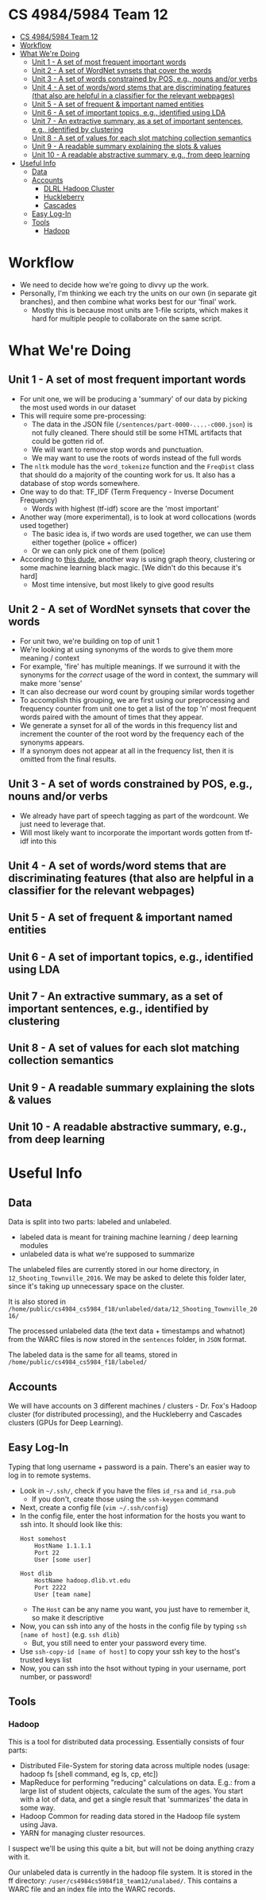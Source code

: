 # CS 4984/5984 Team 12 

- [CS 4984/5984 Team 12](#cs-49845984-team-12)
- [Workflow](#workflow)
- [What We're Doing](#what-were-doing)
  - [Unit 1 - A set of most frequent important words](#unit-1---a-set-of-most-frequent-important-words)
  - [Unit 2 - A set of WordNet synsets that cover the words](#unit-2---a-set-of-wordnet-synsets-that-cover-the-words)
  - [Unit 3 - A set of words constrained by POS, e.g., nouns and/or verbs](#unit-3---a-set-of-words-constrained-by-pos-eg-nouns-andor-verbs)
  - [Unit 4 - A set of words/word stems that are discriminating features (that also are helpful in a classifier for the relevant webpages)](#unit-4---a-set-of-wordsword-stems-that-are-discriminating-features-that-also-are-helpful-in-a-classifier-for-the-relevant-webpages)
  - [Unit 5 - A set of frequent & important named entities](#unit-5---a-set-of-frequent--important-named-entities)
  - [Unit 6 - A set of important topics, e.g., identified using LDA](#unit-6---a-set-of-important-topics-eg-identified-using-lda)
  - [Unit 7 - An extractive summary, as a set of important sentences, e.g., identified by clustering](#unit-7---an-extractive-summary-as-a-set-of-important-sentences-eg-identified-by-clustering)
  - [Unit 8 - A set of values for each slot matching collection semantics](#unit-8---a-set-of-values-for-each-slot-matching-collection-semantics)
  - [Unit 9 - A readable summary explaining the slots & values](#unit-9---a-readable-summary-explaining-the-slots--values)
  - [Unit 10 - A readable abstractive summary, e.g., from deep learning](#unit-10---a-readable-abstractive-summary-eg-from-deep-learning)
- [Useful Info](#useful-info)
  - [Data](#data)
  - [Accounts](#accounts)
    - [DLRL Hadoop Cluster](#dlrl-hadoop-cluster)
    - [Huckleberry](#huckleberry)
    - [Cascades](#cascades)
  - [Easy Log-In](#easy-log-in)
  - [Tools](#tools)
    - [Hadoop](#hadoop)

# Workflow

- We need to decide how we're going to divvy up the work.
- Personally, I'm thinking we each try the units on our own (in separate git branches), and then combine what works best for our 'final' work.
  - Mostly this is because most units are 1-file scripts, which makes it hard for multiple people to collaborate on the same script.

# What We're Doing

## Unit 1 - A set of most frequent important words

- For unit one, we will be producing a 'summary' of our data by picking the most used words in our dataset
- This will require some pre-processing:
  - The data in the JSON file (`/sentences/part-0000-....-c000.json`) is not fully cleaned. There should still be some HTML artifacts that could be gotten rid of.
  - We will want to remove stop words and punctuation.
  - We may want to use the roots of words instead of the full words
- The `nltk` module has the `word_tokenize` function and the `FreqDist` class that should do a majority of the counting work for us. It also has a database of stop words somewhere.
- One way to do that: TF_IDF (Term Frequency - Inverse Document Frequency)
  - Words with highest (tf-idf) score are the 'most important'
- Another way (more experimental), is to look at word collocations (words used together)
  - The basic idea is, if two words are used together, we can use them either together (police + officer)
  - Or we can only pick one of them (police)
- According to [this dude](https://bdewilde.github.io/blog/2014/09/23/intro-to-automatic-keyphrase-extraction/), another way is using graph theory, clustering or some machine learning black magic. [We didn't do this because it's hard]
  - Most time intensive, but most likely to give good results

## Unit 2 - A set of WordNet synsets that cover the words

- For unit two, we're building on top of unit 1
- We're looking at using synonyms of the words to give them more meaning / context
- For example, 'fire' has multiple meanings. If we surround it with the synonyms for the *correct* usage of the word in context, the summary will make more 'sense'
- It can also decrease our word count by grouping similar words together
- To accomplish this grouping, we are first using our preprocessing and frequency counter from unit one to get a list of the top 'n' most frequent words paired with the amount of times that they appear.
- We generate a synset for all of the words in this frequency list and increment the counter of the root word by the frequency each of the synonyms appears.
- If a synonym does not appear at all in the frequency list, then it is omitted from the final results.

## Unit 3 - A set of words constrained by POS, e.g., nouns and/or verbs

- We already have part of speech tagging as part of the wordcount. We just need to leverage that.
- Will most likely want to incorporate the important words gotten from tf-idf into this

## Unit 4 - A set of words/word stems that are discriminating features (that also are helpful in a classifier for the relevant webpages)

## Unit 5 - A set of frequent & important named entities

## Unit 6 - A set of important topics, e.g., identified using LDA

## Unit 7 - An extractive summary, as a set of important sentences, e.g., identified by clustering

## Unit 8 - A set of values for each slot matching collection semantics

## Unit 9 - A readable summary explaining the slots & values

## Unit 10 - A readable abstractive summary, e.g., from deep learning

# Useful Info

## Data

Data is split into two parts: labeled and unlabeled.

- labeled data is meant for training machine learning / deep learning modules
- unlabeled data is what we're supposed to summarize

The unlabeled files are currently stored in our home directory, in `12_Shooting_Townville_2016`. We may be asked to delete this folder later, since it's taking up unnecessary space on the cluster.

It is also stored in `/home/public/cs4984_cs5984_f18/unlabeled/data/12_Shooting_Townville_2016/`

The processed unlabeled data (the text data + timestamps and whatnot) from the WARC files is now stored in the `sentences` folder, in `JSON` format.

The labeled data is the same for all teams, stored in `/home/public/cs4984_cs5984_f18/labeled/`

## Accounts

We will have accounts on 3 different machines / clusters - Dr. Fox's Hadoop cluster (for distributed processing), and the Huckleberry and Cascades clusters (GPUs for Deep Learning).

## Easy Log-In

Typing that long username + password is a pain. There's an easier way to log in to remote systems.

- Look in `~/.ssh/`, check if you have the files `id_rsa` and `id_rsa.pub`
  - If you don't, create those using the `ssh-keygen` command
- Next, create a config file (`vim ~/.ssh/config`)
- In the config file, enter the host information for the hosts you want to ssh into. It should look like this:
    ```
    Host somehost
        HostName 1.1.1.1
        Port 22
        User [some user]

    Host dlib
        HostName hadoop.dlib.vt.edu
        Port 2222
        User [team name]
    ```
  - The `Host` can be any name you want, you just have to remember it, so make it descriptive
- Now, you can ssh into any of the hosts in the config file by typing `ssh [name of host]` (e.g. `ssh dlib`)
  - But, you still need to enter your password every time.
- Use `ssh-copy-id [name of host]` to copy your ssh key to the host's trusted keys list
- Now, you can ssh into the hsot without typing in your username, port number, or password!

## Tools

### Hadoop

This is a tool for distributed data processing. Essentially consists of four parts:

- Distributed File-System for storing data across multiple nodes (usage: hadoop fs [shell command, eg ls, cp, etc])
- MapReduce for performing "reducing" calculations on data. E.g.: from a large list of student objects, calculate the sum of the ages. You start with a lot of data, and get a single result that 'summarizes' the data in some way.
- Hadoop Common for reading data stored in the Hadoop file system using Java. 
- YARN for managing cluster resources.

I suspect we'll be using this quite a bit, but will not be doing anything crazy with it.

Our unlabeled data is currently in the hadoop file system. It is stored in the ff directory: `/user/cs4984cs5984f18_team12/unalabed/`. This contains a WARC file and an index file into the WARC records. 
